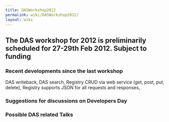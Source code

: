 ```yaml
---
title: DASWorkshop2012
permalink: wiki/DASWorkshop2012/
layout: wiki
---
```


The DAS workshop for 2012 is preliminarily scheduled for 27-29th Feb 2012. Subject to funding
---------------------------------------------------------------------------------------------

### Recent developments since the last workshop

DAS writeback, DAS search, Registry CRUD via web service (get, post,
put, delete), Registry supports JSON for all requests and responses,

### Suggestions for discussions on Developers Day

### Possible DAS related Talks
